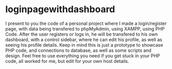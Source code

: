 # loginpagewithdashboard
I present to you the code of a personal project where I made a login/register page, with data being transfered to phpMyAdmin, using XAMPP, using PHP Code. 
After the user registers or logs in, he will be transfered to his own dashboard, with a control sidebar, where he can edit his profile, as well as seeing his profile details.
Keep in mind this is just a prototype to showcase PHP code, and connections to database, as well as some scripts and design.
Feel free to use everything you need if you get stuck in your PHP code, all worked for me, but edit for your own host details.
